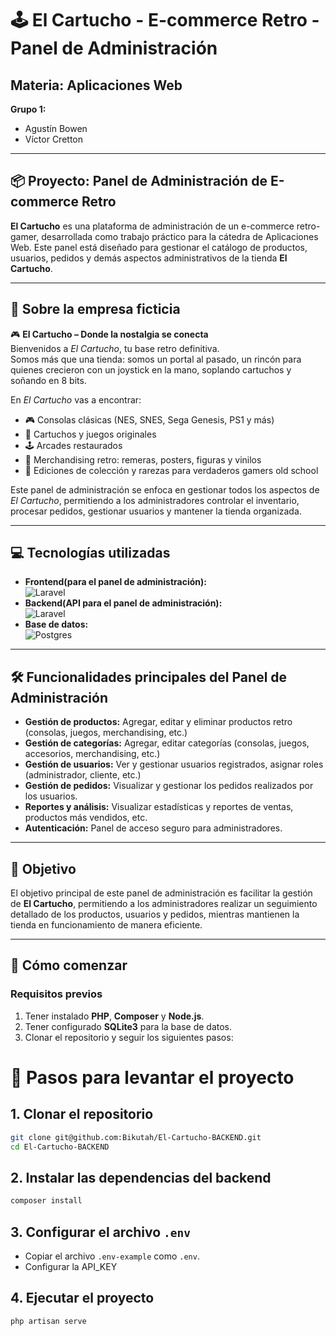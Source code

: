 # 🕹️ El Cartucho - E-commerce Retro - Panel de Administración

## Materia: Aplicaciones Web  
**Grupo 1:**  
- Agustín Bowen  
- Víctor Cretton  

---

## 📦 Proyecto: Panel de Administración de E-commerce Retro

**El Cartucho** es una plataforma de administración de un e-commerce retro-gamer, desarrollada como trabajo práctico para la cátedra de Aplicaciones Web. Este panel está diseñado para gestionar el catálogo de productos, usuarios, pedidos y demás aspectos administrativos de la tienda **El Cartucho**.

---

## 🧠 Sobre la empresa ficticia

🎮 **El Cartucho – Donde la nostalgia se conecta**  
Bienvenidos a *El Cartucho*, tu base retro definitiva.  
Somos más que una tienda: somos un portal al pasado, un rincón para quienes crecieron con un joystick en la mano, soplando cartuchos y soñando en 8 bits.

En *El Cartucho* vas a encontrar:

- 🎮 Consolas clásicas (NES, SNES, Sega Genesis, PS1 y más)  
- 💾 Cartuchos y juegos originales  
- 🕹️ Arcades restaurados  
- 📼 Merchandising retro: remeras, posters, figuras y vinilos  
- 🧠 Ediciones de colección y rarezas para verdaderos gamers old school  

Este panel de administración se enfoca en gestionar todos los aspectos de *El Cartucho*, permitiendo a los administradores controlar el inventario, procesar pedidos, gestionar usuarios y mantener la tienda organizada.

---

## 💻 Tecnologías utilizadas

- **Frontend(para el panel de administración):** <br>
![Laravel](https://img.shields.io/badge/laravel-%23FF2D20.svg?style=for-the-badge&logo=laravel&logoColor=white) 
- **Backend(API para el panel de administración):** <br>
![Laravel](https://img.shields.io/badge/laravel-%23FF2D20.svg?style=for-the-badge&logo=laravel&logoColor=white) 
- **Base de datos:** <br>
![Postgres](https://img.shields.io/badge/postgres-%23316192.svg?style=for-the-badge&logo=postgresql&logoColor=white)

---

## 🛠️ Funcionalidades principales del Panel de Administración

- **Gestión de productos:** Agregar, editar y eliminar productos retro (consolas, juegos, merchandising, etc.)
- **Gestión de categorías:** Agregar, editar categorías (consolas, juegos, accesorios, merchandising, etc.)
- **Gestión de usuarios:** Ver y gestionar usuarios registrados, asignar roles (administrador, cliente, etc.)
- **Gestión de pedidos:** Visualizar y gestionar los pedidos realizados por los usuarios.
- **Reportes y análisis:** Visualizar estadísticas y reportes de ventas, productos más vendidos, etc.
- **Autenticación:** Panel de acceso seguro para administradores.

---

## 🎯 Objetivo

El objetivo principal de este panel de administración es facilitar la gestión de **El Cartucho**, permitiendo a los administradores realizar un seguimiento detallado de los productos, usuarios y pedidos, mientras mantienen la tienda en funcionamiento de manera eficiente.

---

## 🌱 Cómo comenzar

### Requisitos previos

1. Tener instalado **PHP**, **Composer** y **Node.js**.
2. Tener configurado **SQLite3** para la base de datos.
3. Clonar el repositorio y seguir los siguientes pasos:

# 🚀 Pasos para levantar el proyecto

## 1. Clonar el repositorio

```bash
git clone git@github.com:Bikutah/El-Cartucho-BACKEND.git
cd El-Cartucho-BACKEND
```

## 2. Instalar las dependencias del backend

```bash
composer install
```

## 3. Configurar el archivo `.env`

- Copiar el archivo `.env-example` como `.env`.
- Configurar la API_KEY

## 4. Ejecutar el proyecto

```bash
php artisan serve
```
